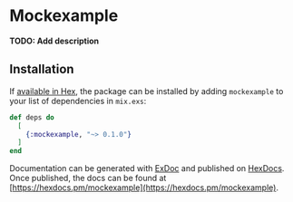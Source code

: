 # Mockexample

**TODO: Add description**

## Installation

If [available in Hex](https://hex.pm/docs/publish), the package can be installed
by adding `mockexample` to your list of dependencies in `mix.exs`:

```elixir
def deps do
  [
    {:mockexample, "~> 0.1.0"}
  ]
end
```

Documentation can be generated with [ExDoc](https://github.com/elixir-lang/ex_doc)
and published on [HexDocs](https://hexdocs.pm). Once published, the docs can
be found at [https://hexdocs.pm/mockexample](https://hexdocs.pm/mockexample).


